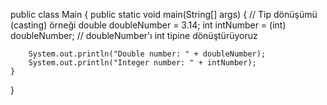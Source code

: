 public class Main {
    public static void main(String[] args) {
        // Tip dönüşümü (casting) örneği
        double doubleNumber = 3.14;
        int intNumber = (int) doubleNumber; // doubleNumber'ı int tipine dönüştürüyoruz

        System.out.println("Double number: " + doubleNumber);
        System.out.println("Integer number: " + intNumber);
    }
}
